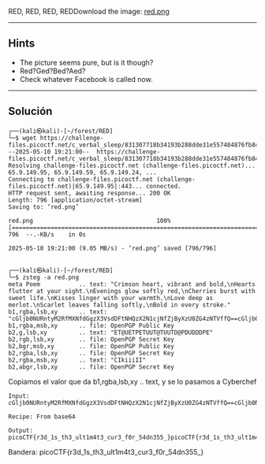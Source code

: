 RED, RED, RED, REDDownload the image: [red.png](https://challenge-files.picoctf.net/c_verbal_sleep/831307718b34193b288dde31e557484876fb84978b5818e2627e453a54aa9ba6/red.png)
__________
## Hints
* The picture seems pure, but is it though?
* Red?Ged?Bed?Aed?
* Check whatever Facebook is called now.
____________
## Solución
```
┌──(kali㉿kali)-[~/forest/RED]
└─$ wget https://challenge-files.picoctf.net/c_verbal_sleep/831307718b34193b288dde31e557484876fb84978b5818e2627e453a54aa9ba6/red.png
--2025-05-10 19:21:00--  https://challenge-files.picoctf.net/c_verbal_sleep/831307718b34193b288dde31e557484876fb84978b5818e2627e453a54aa9ba6/red.png
Resolving challenge-files.picoctf.net (challenge-files.picoctf.net)... 65.9.149.95, 65.9.149.59, 65.9.149.24, ...
Connecting to challenge-files.picoctf.net (challenge-files.picoctf.net)|65.9.149.95|:443... connected.
HTTP request sent, awaiting response... 200 OK
Length: 796 [application/octet-stream]
Saving to: ‘red.png’

red.png                                   100%[===================================================================================>]     796  --.-KB/s    in 0s      

2025-05-10 19:21:00 (9.05 MB/s) - ‘red.png’ saved [796/796]


┌──(kali㉿kali)-[~/forest/RED]
└─$ zsteg -a red.png
meta Poem           .. text: "Crimson heart, vibrant and bold,\nHearts flutter at your sight.\nEvenings glow softly red,\nCherries burst with sweet life.\nKisses linger with your warmth.\nLove deep as merlot.\nScarlet leaves falling softly,\nBold in every stroke."                                                                    
b1,rgba,lsb,xy      .. text: "cGljb0NURntyM2RfMXNfdGgzX3VsdDFtNHQzX2N1cjNfZjByXzU0ZG4zNTVffQ==cGljb0NURntyM2RfMXNfdGgzX3VsdDFtNHQzX2N1cjNfZjByXzU0ZG4zNTVffQ==cGljb0NURntyM2RfMXNfdGgzX3VsdDFtNHQzX2N1cjNfZjByXzU0ZG4zNTVffQ==cGljb0NURntyM2RfMXNfdGgzX3VsdDFtNHQzX2N1cjNfZjByXzU0ZG4zNTVffQ=="                                             
b1,rgba,msb,xy      .. file: OpenPGP Public Key
b2,g,lsb,xy         .. text: "ET@UETPETUUT@TUUTD@PDUDDDPE"
b2,rgb,lsb,xy       .. file: OpenPGP Secret Key
b2,bgr,msb,xy       .. file: OpenPGP Public Key
b2,rgba,lsb,xy      .. file: OpenPGP Secret Key
b2,rgba,msb,xy      .. text: "CIkiiiII"
b2,abgr,lsb,xy      .. file: OpenPGP Secret Key

```
Copiamos el valor que da  b1,rgba,lsb,xy      .. text, y se lo pasamos a Cyberchef
```
Input: cGljb0NURntyM2RfMXNfdGgzX3VsdDFtNHQzX2N1cjNfZjByXzU0ZG4zNTVffQ==cGljb0NURntyM2RfMXNfdGgzX3VsdDFtNHQzX2N1cjNfZjByXzU0ZG4zNTVffQ==cGljb0NURntyM2RfMXNfdGgzX3VsdDFtNHQzX2N1cjNfZjByXzU0ZG4zNTVffQ==cGljb0NURntyM2RfMXNfdGgzX3VsdDFtNHQzX2N1cjNfZjByXzU0ZG4zNTVffQ==

Recipe: From base64

Output: picoCTF{r3d_1s_th3_ult1m4t3_cur3_f0r_54dn355_}picoCTF{r3d_1s_th3_ult1m4t3_cur3_f0r_54dn355_}picoCTF{r3d_1s_th3_ult1m4t3_cur3_f0r_54dn355_}picoCTF{r3d_1s_th3_ult1m4t3_cur3_f0r_54dn355_}
```

Bandera: picoCTF{r3d_1s_th3_ult1m4t3_cur3_f0r_54dn355_}

